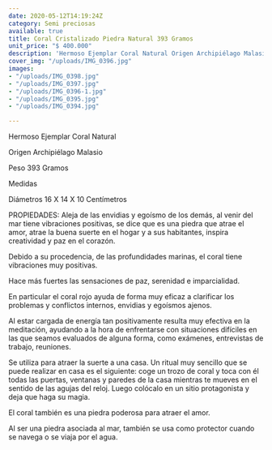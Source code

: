 ```yaml
---
date: 2020-05-12T14:19:24Z
category: Semi preciosas
available: true
title: Coral Cristalizado Piedra Natural 393 Gramos
unit_price: "$ 400.000"
description: 'Hermoso Ejemplar Coral Natural Origen Archipiélago Malasio '
cover_img: "/uploads/IMG_0396.jpg"
images:
- "/uploads/IMG_0398.jpg"
- "/uploads/IMG_0397.jpg"
- "/uploads/IMG_0396-1.jpg"
- "/uploads/IMG_0395.jpg"
- "/uploads/IMG_0394.jpg"

---
```

Hermoso Ejemplar Coral Natural

Origen Archipiélago Malasio 

Peso 393 Gramos 

Medidas 

Diámetros 16 X 14 X 10 Centímetros 

PROPIEDADES: Aleja de las envidias y egoísmo de los demás, al venir del mar tiene vibraciones positivas, se dice que es una piedra que atrae el amor, atrae la buena suerte en el hogar y a sus habitantes, inspira creatividad y paz en el corazón.

Debido a su procedencia, de las profundidades marinas, el coral tiene vibraciones muy positivas.

Hace más fuertes las sensaciones de paz, serenidad e imparcialidad.

En particular el coral rojo ayuda de forma muy eficaz a clarificar los problemas y conflictos internos, envidias y egoísmos ajenos.

Al estar cargada de energía tan positivamente resulta muy efectiva en la meditación, ayudando a la hora de enfrentarse con situaciones difíciles en las que seamos evaluados de alguna forma, como exámenes, entrevistas de trabajo, reuniones.

Se utiliza para atraer la suerte a una casa. Un ritual muy sencillo que se puede realizar en casa es el siguiente: coge un trozo de coral y toca con él todas las puertas, ventanas y paredes de la casa mientras te mueves en el sentido de las agujas del reloj. Luego colócalo en un sitio protagonista y deja que haga su magia.

El coral también es una piedra poderosa para atraer el amor.

Al ser una piedra asociada al mar, también se usa como protector cuando se navega o se viaja por el agua.